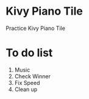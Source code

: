 ##
# Kivy Piano Tile
Practice Kivy Piano Tile
##
# To do list
1. Music
2. Check Winner
3. Fix Speed
4. Clean up


